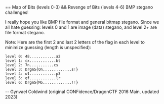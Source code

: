 == Map of Bits (levels 0-3) && Revenge of Bits (levels 4-6) BMP stegano challenges!

I really hope you like BMP file format and general bitmap stegano. Since we all
hate guessing: levels 0 and 1 are image (data) stegano, and level 2+ are file
format stegano.

Note: Here are the first 2 and last 2 letters of the flag in each level to
minimize guessing (length is unspecified):

```
level 0: 48............a2
level 1: cx............bt
level 2: 7n...........cs
level 3: DrgnS{On.............s!}
level 4: w1............p3
level 5: qf............lr
level 6: DrgnS{Mo.............!!}
```

-- Gynvael Coldwind (original CONFidence/DragonCTF 2016 Main, updated 2023)
